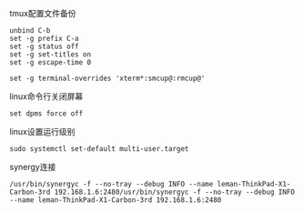 tmux配置文件备份
```
unbind C-b
set -g prefix C-a
set -g status off
set -g set-titles on
set -g escape-time 0

set -g terminal-overrides 'xterm*:smcup@:rmcup@'
```

linux命令行关闭屏幕
```
set dpms force off
```

linux设置运行级别
```
sudo systemctl set-default multi-user.target
```

synergy连接
```
/usr/bin/synergyc -f --no-tray --debug INFO --name leman-ThinkPad-X1-Carbon-3rd 192.168.1.6:2480/usr/bin/synergyc -f --no-tray --debug INFO --name leman-ThinkPad-X1-Carbon-3rd 192.168.1.6:2480
```


